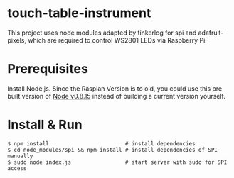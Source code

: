 touch-table-instrument
======================

This project uses node modules adapted by tinkerlog for spi and adafruit-pixels, which are required to control WS2801 LEDs via Raspberry Pi.

# Prerequisites

Install Node.js. Since the Raspian Version is to old, you could use this pre built version of [Node v0.8.15](http://www.raspberrypi.org/phpBB3/viewtopic.php?f=34&t=24130) instead of building a current version yourself.

# Install & Run

    $ npm install                        # install dependencies
    $ cd node_modules/spi && npm install # install dependencies of SPI manually
    $ sudo node index.js                 # start server with sudo for SPI access
